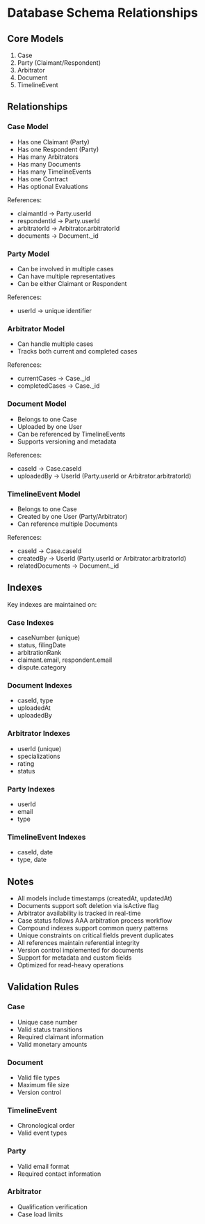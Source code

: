 # Database Schema Relationships

## Core Models

1. Case
2. Party (Claimant/Respondent)
3. Arbitrator
4. Document
5. TimelineEvent

## Relationships

### Case Model

- Has one Claimant (Party)
- Has one Respondent (Party)
- Has many Arbitrators
- Has many Documents
- Has many TimelineEvents
- Has one Contract
- Has optional Evaluations

References:

- claimantId -> Party.userId
- respondentId -> Party.userId
- arbitratorId -> Arbitrator.arbitratorId
- documents -> Document.\_id

### Party Model

- Can be involved in multiple cases
- Can have multiple representatives
- Can be either Claimant or Respondent

References:

- userId -> unique identifier

### Arbitrator Model

- Can handle multiple cases
- Tracks both current and completed cases

References:

- currentCases -> Case.\_id
- completedCases -> Case.\_id

### Document Model

- Belongs to one Case
- Uploaded by one User
- Can be referenced by TimelineEvents
- Supports versioning and metadata

References:

- caseId -> Case.caseId
- uploadedBy -> UserId (Party.userId or Arbitrator.arbitratorId)

### TimelineEvent Model

- Belongs to one Case
- Created by one User (Party/Arbitrator)
- Can reference multiple Documents

References:

- caseId -> Case.caseId
- createdBy -> UserId (Party.userId or Arbitrator.arbitratorId)
- relatedDocuments -> Document.\_id

## Indexes

Key indexes are maintained on:

### Case Indexes

- caseNumber (unique)
- status, filingDate
- arbitrationRank
- claimant.email, respondent.email
- dispute.category

### Document Indexes

- caseId, type
- uploadedAt
- uploadedBy

### Arbitrator Indexes

- userId (unique)
- specializations
- rating
- status

### Party Indexes

- userId
- email
- type

### TimelineEvent Indexes

- caseId, date
- type, date

## Notes

- All models include timestamps (createdAt, updatedAt)
- Documents support soft deletion via isActive flag
- Arbitrator availability is tracked in real-time
- Case status follows AAA arbitration process workflow
- Compound indexes support common query patterns
- Unique constraints on critical fields prevent duplicates
- All references maintain referential integrity
- Version control implemented for documents
- Support for metadata and custom fields
- Optimized for read-heavy operations

## Validation Rules

### Case

- Unique case number
- Valid status transitions
- Required claimant information
- Valid monetary amounts

### Document

- Valid file types
- Maximum file size
- Version control

### TimelineEvent

- Chronological order
- Valid event types

### Party

- Valid email format
- Required contact information

### Arbitrator

- Qualification verification
- Case load limits
